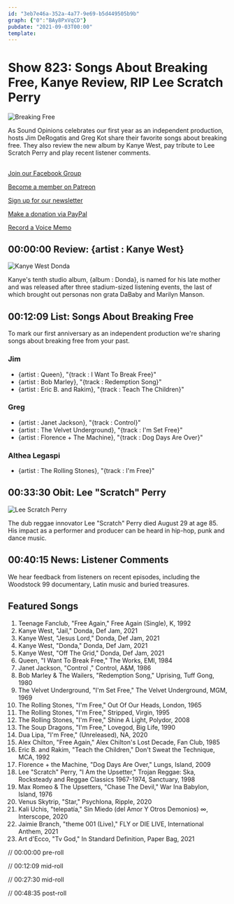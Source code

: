 ```yaml
---
id: "3eb7e46a-352a-4a77-9e69-b5d449505b9b"
graph: {"0":"BAy8PxVqCD"}
pubdate: "2021-09-03T00:00"
template: 
---
```






# Show 823: Songs About Breaking Free, Kanye Review, RIP Lee Scratch Perry

![Breaking Free](https://static.soundopinions.org/images/2021/hand-5193687_1280.jpeg)

As Sound Opinions celebrates our first year as an independent production, hosts Jim DeRogatis and Greg Kot share their favorite songs about breaking free. They also review the new album by Kanye West, pay tribute to Lee Scratch Perry and play recent listener comments. 



## 

[Join our Facebook Group](https://bit.ly/3sivr9T)

[Become a member on Patreon](https://bit.ly/3slWZvc)

[Sign up for our newsletter](https://bit.ly/3eEvRnG)

[Make a donation via PayPal](https://bit.ly/3dmt9lU)

[Record a Voice Memo](https://bit.ly/2RyD5Ah)



## 00:00:00 Review: {artist : Kanye West}

![Kanye West Donda](https://static.soundopinions.org/assets/823/013.jpg)

Kanye's tenth studio album, {album : Donda}, is named for his late mother and was released after three stadium-sized listening events, the last of which brought out personas non grata DaBaby and Marilyn Manson.



## 00:12:09 List: Songs About Breaking Free

To mark our first anniversary as an independent production we're sharing songs about breaking free from your past.


### Jim

- {artist : Queen}, "{track : I Want To Break Free}"
- {artist : Bob Marley}, "{track : Redemption Song}"
- {artist : Eric B. and Rakim}, "{track : Teach The Children}"


### Greg

- {artist : Janet Jackson}, "{track : Control}"
- {artist : The Velvet Underground}, "{track : I'm Set Free}"
- {artist : Florence + The Machine}, "{track : Dog Days Are Over}"


### Althea Legaspi

- {artist : The Rolling Stones}, "{track : I'm Free}"



## 00:33:30 Obit: Lee "Scratch" Perry

![Lee Scratch Perry](https://static.soundopinions.org/images/2021/lee_scratch_perry_2016_(9_von_13).jpeg)

The dub reggae innovator Lee "Scratch" Perry died August 29 at age 85. His impact as a performer and producer can be heard in hip-hop, punk and dance music.



## 00:40:15 News: Listener Comments

We hear feedback from listeners on recent episodes, including the Woodstock 99 documentary, Latin music and buried treasures.



## Featured Songs

1. Teenage Fanclub, "Free Again," Free Again (Single), K, 1992
2. Kanye West, "Jail," Donda, Def Jam, 2021
3. Kanye West, "Jesus Lord," Donda, Def Jam, 2021
4. Kanye West, "Donda," Donda, Def Jam, 2021
5. Kanye West, "Off The Grid," Donda, Def Jam, 2021
6. Queen, "I Want To Break Free," The Works, EMI, 1984
7. Janet Jackson, "Control ," Control, A&M, 1986
8. Bob Marley & The Wailers, "Redemption Song," Uprising, Tuff Gong, 1980
9. The Velvet Underground, "I'm Set Free," The Velvet Underground, MGM, 1969
10. The Rolling Stones, "I'm Free," Out Of Our Heads, London, 1965
11. The Rolling Stones, "I'm Free," Stripped, Virgin, 1995
12. The Rolling Stones, "I'm Free," Shine A Light, Polydor, 2008
13. The Soup Dragons, "I'm Free," Lovegod, Big Life, 1990
14. Dua Lipa, "I'm Free," (Unreleased), NA, 2020
15. Alex Chilton, "Free Again," Alex Chilton's Lost Decade, Fan Club, 1985
16. Eric B. and Rakim, "Teach the Children," Don't Sweat the Technique, MCA, 1992
17. Florence + the Machine, "Dog Days Are Over," Lungs, Island, 2009
18. Lee "Scratch" Perry, "I Am the Upsetter," Trojan Reggae: Ska, Rocksteady and Reggae Classics 1967-1974, Sanctuary, 1998
19. Max Romeo & The Upsetters, "Chase The Devil," War Ina Babylon, Island, 1976
20. Venus Skytrip, "Star," Psychlona, Ripple, 2020
21. Kali Uchis, "telepatía," Sin Miedo (del Amor Y Otros Demonios) ∞, Interscope, 2020
22. Jaimie Branch, "theme 001 (Live)," FLY or DIE LIVE, International Anthem, 2021
23. Art d'Ecco, "Tv God," In Standard Definition, Paper Bag, 2021

// 00:00:00 pre-roll

// 00:12:09 mid-roll

// 00:27:30 mid-roll

// 00:48:35 post-roll